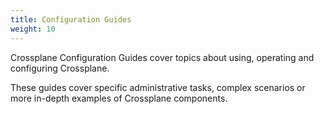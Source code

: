 ```yaml
---
title: Configuration Guides
weight: 10
---
```


Crossplane Configuration Guides cover topics about using, operating and
configuring Crossplane.  

These guides cover specific administrative tasks,
complex scenarios or more in-depth examples of Crossplane components.

